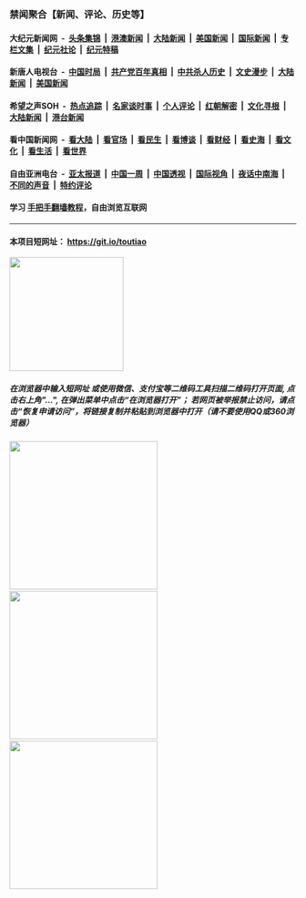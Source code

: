 ### 禁闻聚合【新闻、评论、历史等】

#### 大纪元新闻网 &nbsp;-&nbsp; [头条集锦](indexes/E头条集锦.md?t=02261902) &nbsp;|&nbsp; [港澳新闻](indexes/E港澳新闻.md?t=02261902)  &nbsp;|&nbsp; [大陆新闻](indexes/E大陆新闻.md?t=02261902) &nbsp;|&nbsp; [美国新闻](indexes/E美国新闻.md?t=02261902) &nbsp;|&nbsp; [国际新闻](indexes/E国际新闻.md?t=02261902) &nbsp;|&nbsp; [专栏文集](indexes/E专栏文集.md?t=02261902) &nbsp;|&nbsp; [纪元社论](indexes/E纪元社论.md?t=02261902) &nbsp;|&nbsp; [纪元特稿](indexes/E纪元特稿.md?t=02261902) 

#### 新唐人电视台 &nbsp;-&nbsp; [中国时局](indexes/N中国时局.md?t=02261902) &nbsp;|&nbsp; [共产党百年真相](indexes/N共产党百年真相.md?t=02261902) &nbsp;|&nbsp; [中共杀人历史](indexes/N中共杀人历史.md?t=02261902) &nbsp;|&nbsp; [文史漫步](indexes/N文史漫步.md?t=02261902) &nbsp;|&nbsp; [大陆新闻](indexes/N大陆新闻.md?t=02261902) &nbsp;|&nbsp; [美国新闻](indexes/N美国新闻.md?t=02261902)

#### 希望之声SOH &nbsp;-&nbsp; [热点追踪](indexes/H热点追踪.md?t=02261902) &nbsp;|&nbsp; [名家谈时事](indexes/H名家谈时事.md?t=02261902) &nbsp;|&nbsp; [个人评论](indexes/H个人评论.md?t=02261902)  &nbsp;|&nbsp; [红朝解密](indexes/H红朝解密.md?t=02261902) &nbsp;|&nbsp; [文化寻根](indexes/H文化寻根.md?t=02261902) &nbsp;|&nbsp; [大陆新闻](indexes/H大陆新闻.md?t=02261902) &nbsp;|&nbsp; [港台新闻](indexes/H港台新闻.md?t=02261902)

#### 看中国新闻网 &nbsp;-&nbsp; [看大陆](indexes/S看大陆.md?t=02261902) &nbsp;|&nbsp; [看官场](indexes/S看官场.md?t=02261902) &nbsp;|&nbsp; [看民生](indexes/S看民生.md?t=02261902)  &nbsp;|&nbsp; [看博谈](indexes/S看博谈.md?t=02261902) &nbsp;|&nbsp; [看财经](indexes/S看财经.md?t=02261902) &nbsp;|&nbsp; [看史海](indexes/S看史海.md?t=02261902) &nbsp;|&nbsp; [看文化](indexes/S看文化.md?t=02261902) &nbsp;|&nbsp; [看生活](indexes/S看生活.md?t=02261902) &nbsp;|&nbsp; [看世界](indexes/S看世界.md?t=02261902)

#### 自由亚洲电台 &nbsp;-&nbsp; [亚太报道](indexes/R亚太报道.md?t=02261902) &nbsp;|&nbsp; [中国一周](indexes/R中国一周.md?t=02261902) &nbsp;|&nbsp; [中国透视](indexes/R中国透视.md?t=02261902)  &nbsp;|&nbsp; [国际视角](indexes/R国际视角.md?t=02261902) &nbsp;|&nbsp; [夜话中南海](indexes/R夜话中南海.md?t=02261902) &nbsp;|&nbsp; [不同的声音](indexes/R不同的声音.md?t=02261902) &nbsp;|&nbsp; [特约评论](indexes/R特约评论.md?t=02261902)

#### 学习 [手把手翻墙教程](https://github.com/gfw-breaker/guides/wiki)，自由浏览互联网

----

#### 本项目短网址： https://git.io/toutiao
<img src="https://raw.githubusercontent.com/gfw-breaker/banned-news/master/scripts/img/qr.png" width="200px"/>  

##### 在浏览器中输入短网址 或使用微信、支付宝等二维码工具扫描二维码打开页面, 点击右上角"...", 在弹出菜单中点击“在浏览器打开”； 若网页被举报禁止访问，请点击“恢复申请访问”，将链接复制并粘贴到浏览器中打开（请不要使用QQ或360浏览器）

<img src="https://raw.githubusercontent.com/gfw-breaker/banned-news/master/scripts/img/1.png" width="260px"/> &nbsp; <img src="https://raw.githubusercontent.com/gfw-breaker/banned-news/master/scripts/img/2.png" width="260px"/> &nbsp; <img src="https://raw.githubusercontent.com/gfw-breaker/banned-news/master/scripts/img/3.png" width="260px"/>
